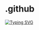 # .github

<p align="center">

  <a href="https://git.io/typing-svg"><img src="https://readme-typing-svg.herokuapp.com?font=Fira+Code&pause=1000&color=F727D7&center=true&width=435&lines=Welcome+to+HRT+Unmanned+Brake+Group++" alt="Typing SVG" /></a>

</p>
